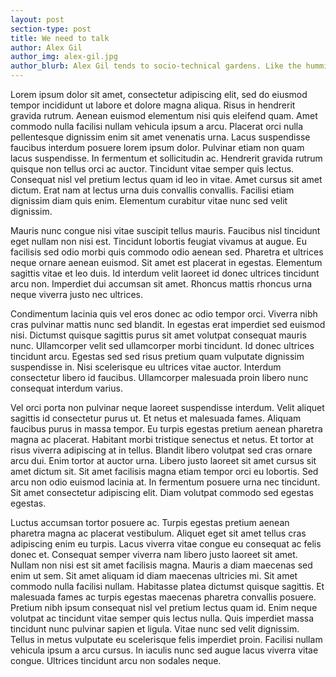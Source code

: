 ```yaml
---
layout: post
section-type: post
title: We need to talk
author: Alex Gil
author_img: alex-gil.jpg
author_blurb: Alex Gil tends to socio-technical gardens. Like the hummingbird, he beats his wings really fast to stay still. He can be found in the matrix as @elotroalex.
---
```


Lorem ipsum dolor sit amet, consectetur adipiscing elit, sed do eiusmod tempor incididunt ut labore et dolore magna aliqua. Risus in hendrerit gravida rutrum. Aenean euismod elementum nisi quis eleifend quam. Amet commodo nulla facilisi nullam vehicula ipsum a arcu. Placerat orci nulla pellentesque dignissim enim sit amet venenatis urna. Lacus suspendisse faucibus interdum posuere lorem ipsum dolor. Pulvinar etiam non quam lacus suspendisse. In fermentum et sollicitudin ac. Hendrerit gravida rutrum quisque non tellus orci ac auctor. Tincidunt vitae semper quis lectus. Consequat nisl vel pretium lectus quam id leo in vitae. Amet cursus sit amet dictum. Erat nam at lectus urna duis convallis convallis. Facilisi etiam dignissim diam quis enim. Elementum curabitur vitae nunc sed velit dignissim.

Mauris nunc congue nisi vitae suscipit tellus mauris. Faucibus nisl tincidunt eget nullam non nisi est. Tincidunt lobortis feugiat vivamus at augue. Eu facilisis sed odio morbi quis commodo odio aenean sed. Pharetra et ultrices neque ornare aenean euismod. Sit amet est placerat in egestas. Elementum sagittis vitae et leo duis. Id interdum velit laoreet id donec ultrices tincidunt arcu non. Imperdiet dui accumsan sit amet. Rhoncus mattis rhoncus urna neque viverra justo nec ultrices.

Condimentum lacinia quis vel eros donec ac odio tempor orci. Viverra nibh cras pulvinar mattis nunc sed blandit. In egestas erat imperdiet sed euismod nisi. Dictumst quisque sagittis purus sit amet volutpat consequat mauris nunc. Ullamcorper velit sed ullamcorper morbi tincidunt. Id donec ultrices tincidunt arcu. Egestas sed sed risus pretium quam vulputate dignissim suspendisse in. Nisi scelerisque eu ultrices vitae auctor. Interdum consectetur libero id faucibus. Ullamcorper malesuada proin libero nunc consequat interdum varius.

Vel orci porta non pulvinar neque laoreet suspendisse interdum. Velit aliquet sagittis id consectetur purus ut. Et netus et malesuada fames. Aliquam faucibus purus in massa tempor. Eu turpis egestas pretium aenean pharetra magna ac placerat. Habitant morbi tristique senectus et netus. Et tortor at risus viverra adipiscing at in tellus. Blandit libero volutpat sed cras ornare arcu dui. Enim tortor at auctor urna. Libero justo laoreet sit amet cursus sit amet dictum sit. Sit amet facilisis magna etiam tempor orci eu lobortis. Sed arcu non odio euismod lacinia at. In fermentum posuere urna nec tincidunt. Sit amet consectetur adipiscing elit. Diam volutpat commodo sed egestas egestas.

Luctus accumsan tortor posuere ac. Turpis egestas pretium aenean pharetra magna ac placerat vestibulum. Aliquet eget sit amet tellus cras adipiscing enim eu turpis. Lacus viverra vitae congue eu consequat ac felis donec et. Consequat semper viverra nam libero justo laoreet sit amet. Nullam non nisi est sit amet facilisis magna. Mauris a diam maecenas sed enim ut sem. Sit amet aliquam id diam maecenas ultricies mi. Sit amet commodo nulla facilisi nullam. Habitasse platea dictumst quisque sagittis. Et malesuada fames ac turpis egestas maecenas pharetra convallis posuere. Pretium nibh ipsum consequat nisl vel pretium lectus quam id. Enim neque volutpat ac tincidunt vitae semper quis lectus nulla. Quis imperdiet massa tincidunt nunc pulvinar sapien et ligula. Vitae nunc sed velit dignissim. Tellus in metus vulputate eu scelerisque felis imperdiet proin. Facilisi nullam vehicula ipsum a arcu cursus. In iaculis nunc sed augue lacus viverra vitae congue. Ultrices tincidunt arcu non sodales neque.
